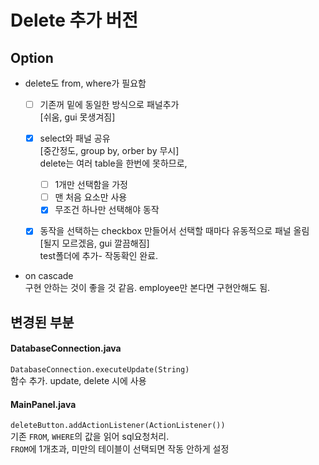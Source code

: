 Delete 추가 버전
===============
Option
--------
- delete도 from, where가 필요함
    - [ ] 기존꺼 밑에 동일한 방식으로 패널추가 </br>
   [쉬움, gui 못생겨짐]
    - [x] select와 패널 공유 </br>
   [중간정도, group by, orber by 무시] </br>
   delete는 여러 table을 한번에 못하므로, 
       - [ ] 1개만 선택함을 가정
       - [ ] 맨 처음 요소만 사용
       - [x] 무조건 하나만 선택해야 동작
    - [x] 동작을 선택하는 checkbox 만들어서 선택할 때마다 유동적으로 패널 올림 </br>
   [될지 모르겠음, gui 깔끔해짐]</br>
   test폴더에 추가- 작동확인 완료.
   

- on cascade </br> 
    구현 안하는 것이 좋을 것 같음. employee만 본다면 구현안해도 됨.

변경된 부분
--------
#### DatabaseConnection.java ####
`DatabaseConnection.executeUpdate(String)` </br> 함수 추가. update, delete 시에 사용

#### MainPanel.java #### 
`deleteButton.addActionListener(ActionListener())` </br>
기존 `FROM`, `WHERE`의 값을 읽어 sql요청처리. </br> 
`FROM`에 1개초과, 미만의 테이블이 선택되면 작동 안하게 설정
